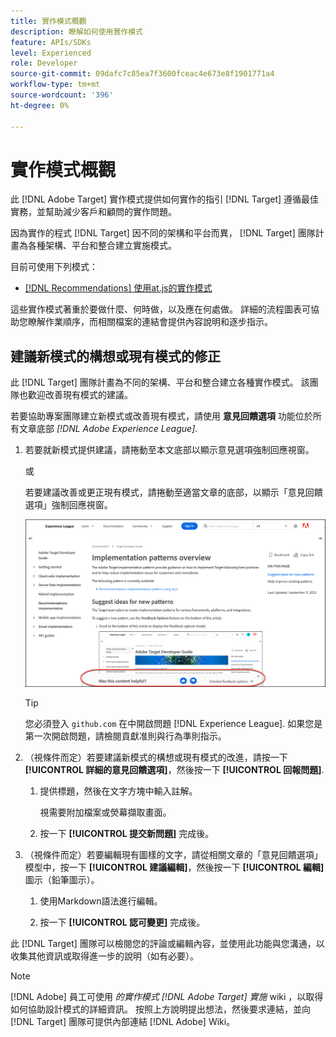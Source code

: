```yaml
---
title: 實作模式概觀
description: 瞭解如何使用實作模式
feature: APIs/SDKs
level: Experienced
role: Developer
source-git-commit: 09dafc7c85ea7f3600fceac4e673e8f1901771a4
workflow-type: tm+mt
source-wordcount: '396'
ht-degree: 0%

---
```


# 實作模式概觀

此 [!DNL Adobe Target] 實作模式提供如何實作的指引 [!DNL Target] 遵循最佳實務，並幫助減少客戶和顧問的實作問題。

因為實作的程式 [!DNL Target] 因不同的架構和平台而異， [!DNL Target] 團隊計畫為各種架構、平台和整合建立實施模式。

目前可使用下列模式：

* [[!DNL Recommendations] 使用at.js的實作模式](/help/dev/patterns/recs-atjs/recs-implementation-pattern-atjs.md)

這些實作模式著重於要做什麼、何時做，以及應在何處做。 詳細的流程圖表可協助您瞭解作業順序，而相關檔案的連結會提供內容說明和逐步指示。

## 建議新模式的構想或現有模式的修正

此 [!DNL Target] 團隊計畫為不同的架構、平台和整合建立各種實作模式。 該團隊也歡迎改善現有模式的建議。

若要協助專案團隊建立新模式或改善現有模式，請使用 **意見回饋選項** 功能位於所有文章底部 *[!DNL Adobe Experience League]*.

1. 若要就新模式提供建議，請捲動至本文底部以顯示意見選項強制回應視窗。

   或 

   若要建議改善或更正現有模式，請捲動至適當文章的底部，以顯示「意見回饋選項」強制回應視窗。

   ![Experience League中的意見回饋選項模型](/help/dev/patterns/assets/feedback-options.png)

   >[!TIP]
   >
   >您必須登入 `github.com` 在中開啟問題 [!DNL Experience League]. 如果您是第一次開啟問題，請檢閱貢獻准則與行為準則指示。

1. （視條件而定）若要建議新模式的構想或現有模式的改進，請按一下 **[!UICONTROL 詳細的意見回饋選項]**，然後按一下 **[!UICONTROL 回報問題]**.

   1. 提供標題，然後在文字方塊中輸入註解。

      視需要附加檔案或熒幕擷取畫面。

   1. 按一下 **[!UICONTROL 提交新問題]** 完成後。

1. （視條件而定）若要編輯現有圖樣的文字，請從相關文章的「意見回饋選項」模型中，按一下 **[!UICONTROL 建議編輯]**，然後按一下 **[!UICONTROL 編輯]** 圖示（鉛筆圖示）。

   1. 使用Markdown語法進行編輯。

   1. 按一下 **[!UICONTROL 認可變更]** 完成後。

此 [!DNL Target] 團隊可以檢閱您的評論或編輯內容，並使用此功能與您溝通，以收集其他資訊或取得進一步的說明（如有必要）。

>[!NOTE]
>
>[!DNL Adobe] 員工可使用 *的實作模式 [!DNL Adobe Target] 實施* wiki ，以取得如何協助設計模式的詳細資訊。 按照上方說明提出想法，然後要求連結，並向 [!DNL Target] 團隊可提供內部連結 [!DNL Adobe] Wiki。













